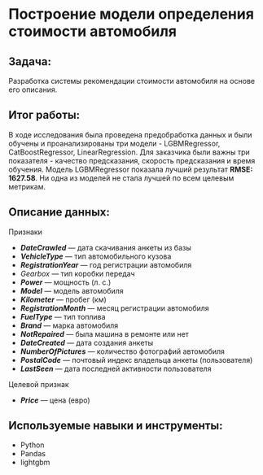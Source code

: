 # Построение модели определения стоимости автомобиля

## Задача:
Разработка системы рекомендации стоимости автомобиля на основе его описания.

## Итог работы:
В ходе исследования была проведена предобработка данных и были обучены и проанализированы три модели - LGBMRegressor, CatBoostRegressor, LinearRegression. Для заказчика были важны три показателя - качество предсказания, скорость предсказания и время обучения. Модель LGBMRegressor показала лучший результат **RMSE: 1627.58**. Ни одна из моделей не стала лучшей по всем целевым метрикам. 

## Описание данных:

Признаки
- ***DateCrawled*** — дата скачивания анкеты из базы
- ***VehicleType*** — тип автомобильного кузова
- ***RegistrationYear*** — год регистрации автомобиля
- *Gearbox* — тип коробки передач
- ***Power*** — мощность (л. с.)
- ***Model*** — модель автомобиля
- ***Kilometer*** — пробег (км)
- ***RegistrationMonth*** — месяц регистрации автомобиля
- ***FuelType*** — тип топлива
- ***Brand*** — марка автомобиля
- ***NotRepaired*** — была машина в ремонте или нет
- ***DateCreated*** — дата создания анкеты
- ***NumberOfPictures*** — количество фотографий автомобиля
- ***PostalCode*** — почтовый индекс владельца анкеты (пользователя)
- ***LastSeen*** — дата последней активности пользователя
    
Целевой признак
- ***Price*** — цена (евро)

## Используемые навыки и инструменты:
- Python
- Pandas
- lightgbm
